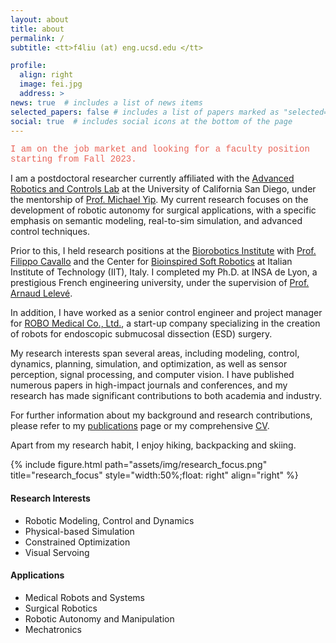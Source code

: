 ```yaml
---
layout: about
title: about
permalink: /
subtitle: <tt>f4liu (at) eng.ucsd.edu </tt>

profile:
  align: right
  image: fei.jpg
  address: >
news: true  # includes a list of news items
selected_papers: false # includes a list of papers marked as "selected={true}"
social: true  # includes social icons at the bottom of the page
---
```


<!-- I am a postdoctoral researcher at [Advanced Robotics and Controls Lab](https://www.ucsdarclab.com/) at the University of California San Diego (UCSD), under the supervision of [Prof. Michael Yip](https://yip.eng.ucsd.edu/). I am currently working on robotic autonomy for surgical applications, with semantic modeling, real-to-sim simulation, and advanced control techniques. Before that, I served as a research associate and postdoctoral scholar both at the [Biorobotics Institute](https://www.santannapisa.it/en/institute/biorobotics) with [Prof. Filippo Cavallo](https://scholar.google.it/citations?user=4qiWy0MAAAAJ&hl=en) at Scuola Superiore Sant'Anna (SSSA), and the Center for [Bioinspired Soft Robotics](https://bsr.iit.it/) at Italian Institute of Technology (IIT) in Italy. I finished my Ph.D. at [Ampère Laboratory](http://www.ampere-lab.fr/?lang=en) with [Prof. Arnaud Lelevé](https://scholar.google.fr/citations?user=ViL8uI8AAAAJ&hl=fr)  at [INSA de Lyon](https://www.insa-lyon.fr/en/), a top French [Grande école](https://en.wikipedia.org/wiki/Grande_%C3%A9cole) and engineering university. Right after my Ph.D. dissertation, I also worked for a start-up company [ROBO Medical Co., Ltd.](http://en.docrobo.com/) as a senior control engineer and project manager for the creation of a robot for endoscopic submucosal dissection (ESD) surgery. During the last few years, I have experience in several robotic areas, including modeling, control, dynamics, planning, simulation, and optimization. I also have knowledge of sensor perception, signal processing, and computer vision. I have authored a number of journal and conference papers that have advanced and impacted both the academic and industrial worlds. For more details, you can check out my [publications](/publications/) page or see my [full CV](/cv/) here. -->

<p style="font-family:courier;color:#E96357">I am on the job market and looking for a faculty position starting from Fall 2023.</p>

I am a postdoctoral researcher currently affiliated with the [Advanced Robotics and Controls Lab](https://www.ucsdarclab.com/) at the University of California San Diego, under the mentorship of [Prof. Michael Yip](https://yip.eng.ucsd.edu/). My current research focuses on the development of robotic autonomy for surgical applications, with a specific emphasis on semantic modeling, real-to-sim simulation, and advanced control techniques.

Prior to this, I held research positions at the [Biorobotics Institute](https://www.santannapisa.it/en/institute/biorobotics) with [Prof. Filippo Cavallo](https://scholar.google.it/citations?user=4qiWy0MAAAAJ&hl=en) and the Center for [Bioinspired Soft Robotics](https://bsr.iit.it/) at Italian Institute of Technology (IIT), Italy. I completed my Ph.D. at INSA de Lyon, a prestigious French engineering university, under the supervision of [Prof. Arnaud Lelevé](https://scholar.google.fr/citations?user=ViL8uI8AAAAJ&hl=fr).

In addition, I have worked as a senior control engineer and project manager for [ROBO Medical Co., Ltd.](http://en.docrobo.com/), a start-up company specializing in the creation of robots for endoscopic submucosal dissection (ESD) surgery.

My research interests span several areas, including modeling, control, dynamics, planning, simulation, and optimization, as well as sensor perception, signal processing, and computer vision. I have published numerous papers in high-impact journals and conferences, and my research has made significant contributions to both academia and industry.

For further information about my background and research contributions, please refer to my [publications](/publications/) page or my comprehensive [CV](/cv/).

Apart from my research habit, I enjoy hiking, backpacking and skiing.

{% include figure.html path="assets/img/research_focus.png" title="research_focus" style="width:50%;float: right" align="right" %}
#### Research Interests
- Robotic Modeling, Control and Dynamics
- Physical-based Simulation
- Constrained Optimization
- Visual Servoing

#### Applications
- Medical Robots and Systems
- Surgical Robotics
- Robotic Autonomy and Manipulation
- Mechatronics 
